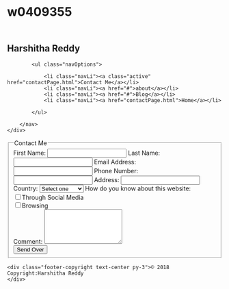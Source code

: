 # w0409355

<!DOCTYPE html>
<html lang="en">
<head>
    <meta charset="utf-8">
    <meta name="viewport" content="width=device-width, initial-scale=1">
    <link rel="stylesheet" href="https://maxcdn.bootstrapcdn.com/bootstrap/3.3.7/css/bootstrap.min.css">
    <link rel="stylesheet" type="text/css" href="contactPage.css">
    <title>Contact Page</title>
</head>
<body>
<div>
    <header >
        <!--<div class="headerDiv">
            <marquee behavior="alternate">Welcome to my Contact Site.</marquee>
        </div>-->
    </header>
</div>


<div class="commonHeaders">
    <div class="nameDiv">
        <h2>Harshitha Reddy</h2>
    </div>
    <div class="navDiv">
        <nav>

            <ul class="navOptions">

                <li class="navLi"><a class="active" href="contactPage.html">Contact Me</a></li>
                <li class="navLi"><a href="#">about</a></li>
                <li class="navLi"><a href="#">Blog</a></li>
                <li class="navLi"><a href="contactPage.html">Home</a></li>

            </ul>

        </nav>
    </div>
</div>


<div class="form-group formInputs">
    <fieldset>
        <legend class="legend">Contact Me</legend>
    <label for="firstName">First Name:</label>
    <input type="text" class="form-control" id="firstName" >
    <label for="lastName">Last Name:</label>
    <input type="text" class="form-control" id="lastName" >
    <label for="email">Email Address:</label>
    <input type="text" class="form-control" id="email" >
    <label for="phoneNum">Phone Number:</label>
    <input type="text" class="form-control" id="phoneNum" >
    <label for="address">Address:</label>
    <input type="text" class="form-control" id="address" >
    <label for="country">Country:</label>
    <select class="bootstrap-select form-control" id="country" >
        <option hidden>Select one</option>
        <option >Canada</option>
        <option >India</option>
        <option >Australia</option>
        <option >United States</option>
    </select>
    <label >How do you know about this website:</label>
    <div class="checkbox">
        <label><input type="checkbox" value="">Through Social Media</label>
    </div>
    <div class="checkbox">
        <label><input type="checkbox" value="">Browsing</label>
    </div>
    <label for="comment">Comment:</label>
    <textarea class="form-control" rows="5" id="comment"></textarea><br>
    <button type="submit" class="btn btn-primary button" >Send Over</button>
    </fieldset>
</div>
<footer class="page-footer">

    <div class="footer-copyright text-center py-3">© 2018 Copyright:Harshitha Reddy
    </div>

</footer>
</body>
</html>
